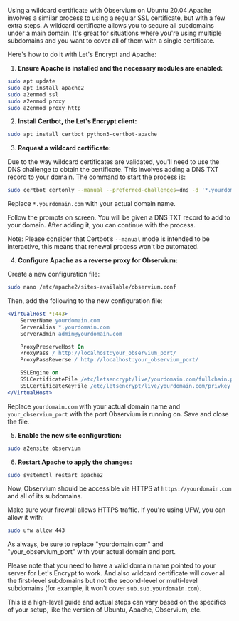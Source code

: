 Using a wildcard certificate with Observium on Ubuntu 20.04 Apache involves a similar process to using a regular SSL certificate, but with a few extra steps. A wildcard certificate allows you to secure all subdomains under a main domain. It's great for situations where you're using multiple subdomains and you want to cover all of them with a single certificate.

Here's how to do it with Let's Encrypt and Apache:

1. **Ensure Apache is installed and the necessary modules are enabled:**

```bash
sudo apt update
sudo apt install apache2
sudo a2enmod ssl
sudo a2enmod proxy
sudo a2enmod proxy_http
```

2. **Install Certbot, the Let's Encrypt client:**

```bash
sudo apt install certbot python3-certbot-apache
```

3. **Request a wildcard certificate:**

Due to the way wildcard certificates are validated, you'll need to use the DNS challenge to obtain the certificate. This involves adding a DNS TXT record to your domain. The command to start the process is:

```bash
sudo certbot certonly --manual --preferred-challenges=dns -d '*.yourdomain.com'
```

Replace `*.yourdomain.com` with your actual domain name.

Follow the prompts on screen. You will be given a DNS TXT record to add to your domain. After adding it, you can continue with the process.

Note: Please consider that Certbot’s `--manual` mode is intended to be interactive, this means that renewal process won't be automated.

4. **Configure Apache as a reverse proxy for Observium:**

Create a new configuration file:

```bash
sudo nano /etc/apache2/sites-available/observium.conf
```

Then, add the following to the new configuration file:

```apache
<VirtualHost *:443>
    ServerName yourdomain.com
    ServerAlias *.yourdomain.com
    ServerAdmin admin@yourdomain.com

    ProxyPreserveHost On
    ProxyPass / http://localhost:your_observium_port/
    ProxyPassReverse / http://localhost:your_observium_port/

    SSLEngine on
    SSLCertificateFile /etc/letsencrypt/live/yourdomain.com/fullchain.pem
    SSLCertificateKeyFile /etc/letsencrypt/live/yourdomain.com/privkey.pem
</VirtualHost>
```

Replace `yourdomain.com` with your actual domain name and `your_observium_port` with the port Observium is running on. Save and close the file.

5. **Enable the new site configuration:**

```bash
sudo a2ensite observium
```

6. **Restart Apache to apply the changes:**

```bash
sudo systemctl restart apache2
```

Now, Observium should be accessible via HTTPS at `https://yourdomain.com` and all of its subdomains.

Make sure your firewall allows HTTPS traffic. If you're using UFW, you can allow it with:

```bash
sudo ufw allow 443
```

As always, be sure to replace "yourdomain.com" and "your_observium_port" with your actual domain and port. 

Please note that you need to have a valid domain name pointed to your server for Let's Encrypt to work. And also wildcard certificate will cover all the first-level subdomains but not the second-level or multi-level subdomains (for example, it won't cover `sub.sub.yourdomain.com`). 

This is a high-level guide and actual steps can vary based on the specifics of your setup, like the version of Ubuntu, Apache, Observium, etc.
